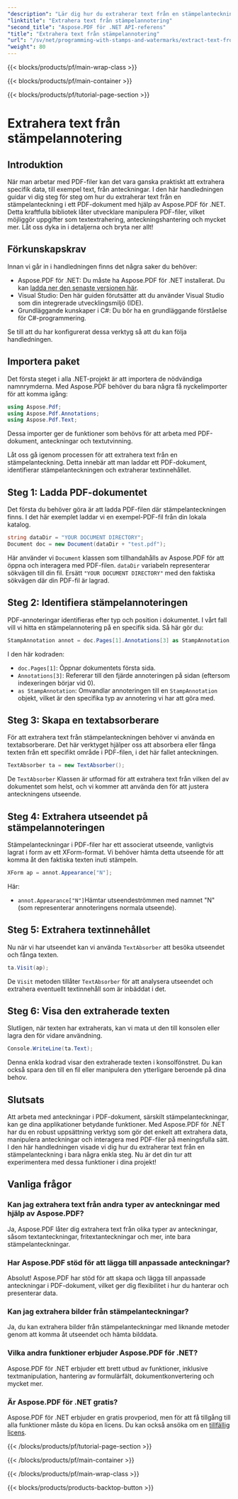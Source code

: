 ```yaml
---
"description": "Lär dig hur du extraherar text från en stämpelanteckning i PDF med Aspose.PDF för .NET med den här steg-för-steg-handledningen, komplett med ett detaljerat kodexempel."
"linktitle": "Extrahera text från stämpelannotering"
"second_title": "Aspose.PDF för .NET API-referens"
"title": "Extrahera text från stämpelannotering"
"url": "/sv/net/programming-with-stamps-and-watermarks/extract-text-from-stamp-annotation/"
"weight": 80
---
```


{{< blocks/products/pf/main-wrap-class >}}

{{< blocks/products/pf/main-container >}}

{{< blocks/products/pf/tutorial-page-section >}}

# Extrahera text från stämpelannotering

## Introduktion

När man arbetar med PDF-filer kan det vara ganska praktiskt att extrahera specifik data, till exempel text, från anteckningar. I den här handledningen guidar vi dig steg för steg om hur du extraherar text från en stämpelanteckning i ett PDF-dokument med hjälp av Aspose.PDF för .NET. Detta kraftfulla bibliotek låter utvecklare manipulera PDF-filer, vilket möjliggör uppgifter som textextrahering, anteckningshantering och mycket mer. Låt oss dyka in i detaljerna och bryta ner allt!

## Förkunskapskrav

Innan vi går in i handledningen finns det några saker du behöver:

- Aspose.PDF för .NET: Du måste ha Aspose.PDF för .NET installerat. Du kan [ladda ner den senaste versionen här](https://releases.aspose.com/pdf/net/).
- Visual Studio: Den här guiden förutsätter att du använder Visual Studio som din integrerade utvecklingsmiljö (IDE).
- Grundläggande kunskaper i C#: Du bör ha en grundläggande förståelse för C#-programmering.

Se till att du har konfigurerat dessa verktyg så att du kan följa handledningen.

## Importera paket

Det första steget i alla .NET-projekt är att importera de nödvändiga namnrymderna. Med Aspose.PDF behöver du bara några få nyckelimporter för att komma igång:

```csharp
using Aspose.Pdf;
using Aspose.Pdf.Annotations;
using Aspose.Pdf.Text;
```

Dessa importer ger de funktioner som behövs för att arbeta med PDF-dokument, anteckningar och textutvinning.

Låt oss gå igenom processen för att extrahera text från en stämpelanteckning. Detta innebär att man laddar ett PDF-dokument, identifierar stämpelanteckningen och extraherar textinnehållet.

## Steg 1: Ladda PDF-dokumentet

Det första du behöver göra är att ladda PDF-filen där stämpelanteckningen finns. I det här exemplet laddar vi en exempel-PDF-fil från din lokala katalog.

```csharp
string dataDir = "YOUR DOCUMENT DIRECTORY";
Document doc = new Document(dataDir + "test.pdf");
```

Här använder vi `Document` klassen som tillhandahålls av Aspose.PDF för att öppna och interagera med PDF-filen. `dataDir` variabeln representerar sökvägen till din fil. Ersätt `"YOUR DOCUMENT DIRECTORY"` med den faktiska sökvägen där din PDF-fil är lagrad.

## Steg 2: Identifiera stämpelannoteringen

PDF-annoteringar identifieras efter typ och position i dokumentet. I vårt fall vill vi hitta en stämpelannotering på en specifik sida. Så här gör du:

```csharp
StampAnnotation annot = doc.Pages[1].Annotations[3] as StampAnnotation;
```

I den här kodraden:
- `doc.Pages[1]`: Öppnar dokumentets första sida.
- `Annotations[3]`: Refererar till den fjärde annoteringen på sidan (eftersom indexeringen börjar vid 0).
- `as StampAnnotation`: Omvandlar annoteringen till en `StampAnnotation` objekt, vilket är den specifika typ av annotering vi har att göra med.

## Steg 3: Skapa en textabsorberare

För att extrahera text från stämpelanteckningen behöver vi använda en textabsorberare. Det här verktyget hjälper oss att absorbera eller fånga texten från ett specifikt område i PDF-filen, i det här fallet anteckningen.

```csharp
TextAbsorber ta = new TextAbsorber();
```

De `TextAbsorber` Klassen är utformad för att extrahera text från vilken del av dokumentet som helst, och vi kommer att använda den för att justera anteckningens utseende.

## Steg 4: Extrahera utseendet på stämpelannoteringen

Stämpelanteckningar i PDF-filer har ett associerat utseende, vanligtvis lagrat i form av ett XForm-format. Vi behöver hämta detta utseende för att komma åt den faktiska texten inuti stämpeln.

```csharp
XForm ap = annot.Appearance["N"];
```

Här:
- `annot.Appearance["N"]`Hämtar utseendeströmmen med namnet "N" (som representerar annoteringens normala utseende).

## Steg 5: Extrahera textinnehållet

Nu när vi har utseendet kan vi använda `TextAbsorber` att besöka utseendet och fånga texten.

```csharp
ta.Visit(ap);
```

De `Visit` metoden tillåter `TextAbsorber` för att analysera utseendet och extrahera eventuellt textinnehåll som är inbäddat i det.

## Steg 6: Visa den extraherade texten

Slutligen, när texten har extraherats, kan vi mata ut den till konsolen eller lagra den för vidare användning.

```csharp
Console.WriteLine(ta.Text);
```

Denna enkla kodrad visar den extraherade texten i konsolfönstret. Du kan också spara den till en fil eller manipulera den ytterligare beroende på dina behov.

## Slutsats

Att arbeta med anteckningar i PDF-dokument, särskilt stämpelanteckningar, kan ge dina applikationer betydande funktioner. Med Aspose.PDF för .NET har du en robust uppsättning verktyg som gör det enkelt att extrahera data, manipulera anteckningar och interagera med PDF-filer på meningsfulla sätt. I den här handledningen visade vi dig hur du extraherar text från en stämpelanteckning i bara några enkla steg. Nu är det din tur att experimentera med dessa funktioner i dina projekt!

## Vanliga frågor

### Kan jag extrahera text från andra typer av anteckningar med hjälp av Aspose.PDF?  
Ja, Aspose.PDF låter dig extrahera text från olika typer av anteckningar, såsom textanteckningar, fritextanteckningar och mer, inte bara stämpelanteckningar.

### Har Aspose.PDF stöd för att lägga till anpassade anteckningar?  
Absolut! Aspose.PDF har stöd för att skapa och lägga till anpassade anteckningar i PDF-dokument, vilket ger dig flexibilitet i hur du hanterar och presenterar data.

### Kan jag extrahera bilder från stämpelanteckningar?  
Ja, du kan extrahera bilder från stämpelanteckningar med liknande metoder genom att komma åt utseendet och hämta bilddata.

### Vilka andra funktioner erbjuder Aspose.PDF för .NET?  
Aspose.PDF för .NET erbjuder ett brett utbud av funktioner, inklusive textmanipulation, hantering av formulärfält, dokumentkonvertering och mycket mer.

### Är Aspose.PDF för .NET gratis?  
Aspose.PDF för .NET erbjuder en gratis provperiod, men för att få tillgång till alla funktioner måste du köpa en licens. Du kan också ansöka om en [tillfällig licens](https://purchase.aspose.com/temporary-license/).

{{< /blocks/products/pf/tutorial-page-section >}}

{{< /blocks/products/pf/main-container >}}

{{< /blocks/products/pf/main-wrap-class >}}

{{< blocks/products/products-backtop-button >}}